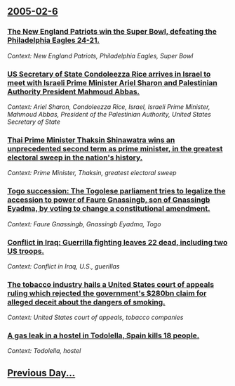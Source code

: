## [2005-02-6](/news/2005/02/6/index.md)

### [ The New England Patriots win the Super Bowl, defeating the Philadelphia Eagles 24-21. ](/news/2005/02/6/the-new-england-patriots-win-the-super-bowl-defeating-the-philadelphia-eagles-24-21.md)
_Context: New England Patriots, Philadelphia Eagles, Super Bowl_

### [ US Secretary of State Condoleezza Rice arrives in Israel to meet with Israeli Prime Minister Ariel Sharon and Palestinian Authority President Mahmoud Abbas. ](/news/2005/02/6/us-secretary-of-state-condoleezza-rice-arrives-in-israel-to-meet-with-israeli-prime-minister-ariel-sharon-and-palestinian-authority-preside.md)
_Context: Ariel Sharon, Condoleezza Rice, Israel, Israeli Prime Minister, Mahmoud Abbas, President of the Palestinian Authority, United States Secretary of State_

### [ Thai Prime Minister Thaksin Shinawatra wins an unprecedented second term as prime minister, in the greatest electoral sweep in the nation's history. ](/news/2005/02/6/thai-prime-minister-thaksin-shinawatra-wins-an-unprecedented-second-term-as-prime-minister-in-the-greatest-electoral-sweep-in-the-nation-s.md)
_Context: Prime Minister, Thaksin, greatest electoral sweep_

### [ Togo succession: The Togolese parliament tries to legalize the accession to power of Faure Gnassingb, son of Gnassingb Eyadma, by voting to change a constitutional amendment. ](/news/2005/02/6/togo-succession-p-the-togolese-parliament-tries-to-legalize-the-accession-to-power-of-faure-gnassingbe-son-of-gnassingbe-eyadema-by-votin.md)
_Context: Faure Gnassingb, Gnassingb Eyadma, Togo_

### [ Conflict in Iraq: Guerrilla fighting leaves 22 dead, including two US troops. ](/news/2005/02/6/conflict-in-iraq-guerrilla-fighting-leaves-22-dead-including-two-us-troops.md)
_Context: Conflict in Iraq, U.S., guerillas_

### [ The tobacco industry hails a United States court of appeals ruling which rejected the government's $280bn claim for alleged deceit about the dangers of smoking. ](/news/2005/02/6/the-tobacco-industry-hails-a-united-states-court-of-appeals-ruling-which-rejected-the-government-s-280bn-claim-for-alleged-deceit-about-th.md)
_Context: United States court of appeals, tobacco companies_

### [ A gas leak in a hostel in Todolella, Spain kills 18 people. ](/news/2005/02/6/a-gas-leak-in-a-hostel-in-todolella-spain-kills-18-people.md)
_Context: Todolella, hostel_

## [Previous Day...](/news/2005/02/5/index.md)


